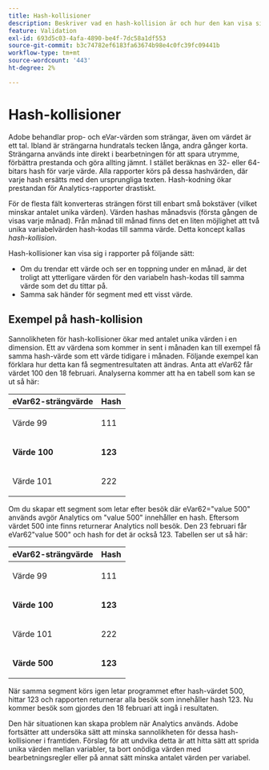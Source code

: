 ```yaml
---
title: Hash-kollisioner
description: Beskriver vad en hash-kollision är och hur den kan visa sig.
feature: Validation
exl-id: 693d5c03-4afa-4890-be4f-7dc58a1df553
source-git-commit: b3c74782ef6183fa63674b98e4c0fc39fc09441b
workflow-type: tm+mt
source-wordcount: '443'
ht-degree: 2%

---
```


# Hash-kollisioner

Adobe behandlar prop- och eVar-värden som strängar, även om värdet är ett tal. Ibland är strängarna hundratals tecken långa, andra gånger korta. Strängarna används inte direkt i bearbetningen för att spara utrymme, förbättra prestanda och göra allting jämnt. I stället beräknas en 32- eller 64-bitars hash för varje värde. Alla rapporter körs på dessa hashvärden, där varje hash ersätts med den ursprungliga texten. Hash-kodning ökar prestandan för Analytics-rapporter drastiskt.

För de flesta fält konverteras strängen först till enbart små bokstäver (vilket minskar antalet unika värden). Värden hashas månadsvis (första gången de visas varje månad). Från månad till månad finns det en liten möjlighet att två unika variabelvärden hash-kodas till samma värde. Detta koncept kallas *hash-kollision*.

Hash-kollisioner kan visa sig i rapporter på följande sätt:

* Om du trendar ett värde och ser en toppning under en månad, är det troligt att ytterligare värden för den variabeln hash-kodas till samma värde som det du tittar på.
* Samma sak händer för segment med ett visst värde.

## Exempel på hash-kollision

Sannolikheten för hash-kollisioner ökar med antalet unika värden i en dimension. Ett av värdena som kommer in sent i månaden kan till exempel få samma hash-värde som ett värde tidigare i månaden. Följande exempel kan förklara hur detta kan få segmentresultaten att ändras. Anta att eVar62 får värdet 100 den 18 februari. Analyserna kommer att ha en tabell som kan se ut så här:

<table id="table_6A49D1D5932E485DB2083154897E5074"> 
 <thead> 
  <tr> 
   <th colname="col1" class="entry"> eVar62-strängvärde </th> 
   <th colname="col2" class="entry"> Hash </th> 
  </tr> 
 </thead>
 <tbody> 
  <tr> 
   <td colname="col1"> <p> Värde 99 </p> </td> 
   <td colname="col2"> <p> 111 </p> </td> 
  </tr> 
  <tr> 
   <td colname="col1"> <p> <b> Värde 100</b> </p> </td> 
   <td colname="col2"> <p> <b> 123</b> </p> </td> 
  </tr> 
  <tr> 
   <td colname="col1"> <p> Värde 101 </p> </td> 
   <td colname="col2"> <p> 222 </p> </td> 
  </tr> 
 </tbody> 
</table>

Om du skapar ett segment som letar efter besök där eVar62=&quot;value 500&quot; används avgör Analytics om &quot;value 500&quot; innehåller en hash. Eftersom värdet 500 inte finns returnerar Analytics noll besök. Den 23 februari får eVar62&quot;value 500&quot; och hash for det är också 123. Tabellen ser ut så här:

<table id="table_5FCF0BCDA5E740CCA266A822D9084C49"> 
 <thead> 
  <tr> 
   <th colname="col1" class="entry"> eVar62-strängvärde </th> 
   <th colname="col2" class="entry"> Hash </th> 
  </tr> 
 </thead>
 <tbody> 
  <tr> 
   <td colname="col1"> <p> Värde 99 </p> </td> 
   <td colname="col2"> <p> 111 </p> </td> 
  </tr> 
  <tr> 
   <td colname="col1"> <p> <b> Värde 100</b> </p> </td> 
   <td colname="col2"> <p> <b> 123</b> </p> </td> 
  </tr> 
  <tr> 
   <td colname="col1"> <p> Värde 101 </p> </td> 
   <td colname="col2"> <p> 222 </p> </td> 
  </tr> 
  <tr> 
   <td colname="col1"> <p> <b> Värde 500</b> </p> </td> 
   <td colname="col2"> <p> <b> 123</b> </p> </td> 
  </tr> 
 </tbody> 
</table>

När samma segment körs igen letar programmet efter hash-värdet 500, hittar 123 och rapporten returnerar alla besök som innehåller hash 123. Nu kommer besök som gjordes den 18 februari att ingå i resultaten.

Den här situationen kan skapa problem när Analytics används. Adobe fortsätter att undersöka sätt att minska sannolikheten för dessa hash-kollisioner i framtiden. Förslag för att undvika detta är att hitta sätt att sprida unika värden mellan variabler, ta bort onödiga värden med bearbetningsregler eller på annat sätt minska antalet värden per variabel.
